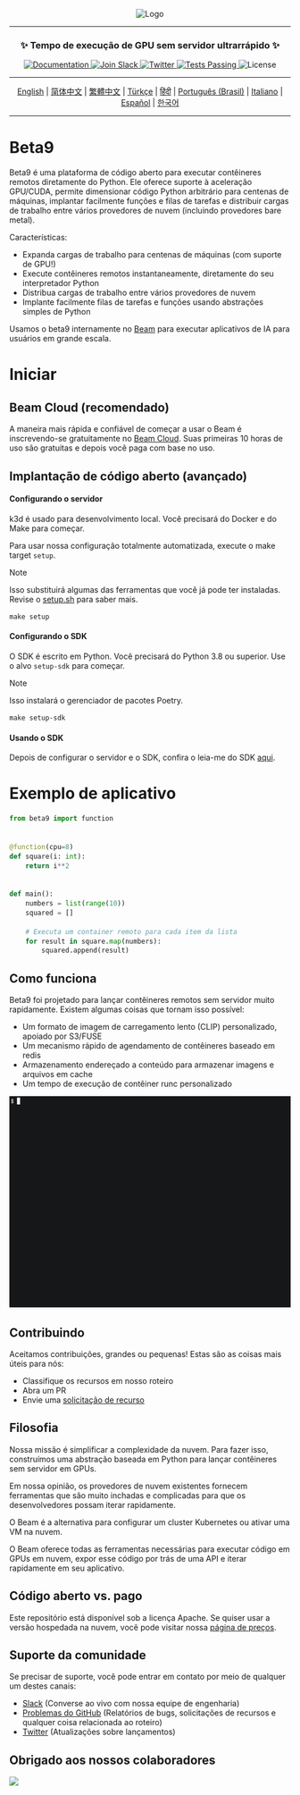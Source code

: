 <div align="center">
<p align="center">
<img alt="Logo" src="https://github.com/beam-cloud/beta9/assets/10925686/a23019e2-3a34-4efa-9ac7-033c83f528cf"/ width="20%">
</p>

---

### **✨ Tempo de execução de GPU sem servidor ultrarrápido ✨**

<p align="center">
  <a href="https://docs.beam.cloud">
    <img alt="Documentation" src="https://img.shields.io/badge/docs-quickstart-blue">
  </a>
  <a href="https://join.slack.com/t/beam-89x5025/shared_invite/zt-1ye1jzgg2-cGpMKuoXZJiT3oSzgPmN8g">
    <img alt="Join Slack" src="https://img.shields.io/badge/Beam-Join%20Slack-blue?logo=slack">
  </a>
    <a href="https://twitter.com/beam_cloud">
    <img alt="Twitter" src="https://img.shields.io/twitter/follow/beam_cloud.svg?style=social&logo=twitter">
  </a>
  <a href="https://github.com/beam-cloud/beta9/actions">
    <img alt="Tests Passing" src="https://github.com/beam-cloud/beta9/actions/workflows/test.yml/badge.svg">
  </a>
  <img alt="License" src="https://img.shields.io/badge/license-Apache--2.0-ff69b4"/>
</p>

---

[English](https://github.com/beam-cloud/beta9/blob/master/README.md) | [简体中文](https://github.com/beam-cloud/beta9/blob/master/docs/zh/zh_cn/README.md) | [繁體中文](https://github.com/beam-cloud/beta9/blob/master/docs/zh/zh_cw/README.md) | [Türkçe](https://github.com/beam-cloud/beta9/blob/master/docs/tr/README.md) | [हिंदी](https://github.com/beam-cloud/beta9/blob/master/docs/in/README.md) | [Português (Brasil)](https://github.com/beam-cloud/beta9/blob/master/docs/pt/README.md) | [Italiano](https://github.com/beam-cloud/beta9/blob/master/docs/it/README.md) | [Español](https://github.com/beam-cloud/beta9/blob/master/docs/es/README.md) | [한국어](https://github.com/beam-cloud/beta9/blob/master/docs/kr/README.md)

---

</div>

# Beta9

Beta9 é uma plataforma de código aberto para executar contêineres remotos diretamente do Python. Ele oferece suporte à aceleração GPU/CUDA, permite dimensionar código Python arbitrário para centenas de máquinas, implantar facilmente funções e filas de tarefas e distribuir cargas de trabalho entre vários provedores de nuvem (incluindo provedores bare metal).

Características:

- Expanda cargas de trabalho para centenas de máquinas (com suporte de GPU!)
- Execute contêineres remotos instantaneamente, diretamente do seu interpretador Python
- Distribua cargas de trabalho entre vários provedores de nuvem
- Implante facilmente filas de tarefas e funções usando abstrações simples de Python

Usamos o beta9 internamente no [Beam](https://beam.cloud) para executar aplicativos de IA para usuários em grande escala.

# Iniciar

## Beam Cloud (recomendado)

A maneira mais rápida e confiável de começar a usar o Beam é inscrevendo-se gratuitamente no [Beam Cloud](https://beam.cloud). Suas primeiras 10 horas de uso são gratuitas e depois você paga com base no uso.

## Implantação de código aberto (avançado)

#### Configurando o servidor

k3d é usado para desenvolvimento local. Você precisará do Docker e do Make para começar.

Para usar nossa configuração totalmente automatizada, execute o make target `setup`.

> [!NOTE]
> Isso substituirá algumas das ferramentas que você já pode ter instaladas. Revise o [setup.sh](bin/setup.sh) para saber mais.

```
make setup
```

#### Configurando o SDK

O SDK é escrito em Python. Você precisará do Python 3.8 ou superior. Use o alvo `setup-sdk` para começar.

> [!NOTE]
> Isso instalará o gerenciador de pacotes Poetry.

```
make setup-sdk
```

#### Usando o SDK

Depois de configurar o servidor e o SDK, confira o leia-me do SDK [aqui](sdk/README.md).

# Exemplo de aplicativo

```python
from beta9 import function


@function(cpu=8)
def square(i: int):
    return i**2


def main():
    numbers = list(range(10))
    squared = []

    # Executa um container remoto para cada item da lista
    for result in square.map(numbers):
        squared.append(result)
```

## Como funciona

Beta9 foi projetado para lançar contêineres remotos sem servidor muito rapidamente. Existem algumas coisas que tornam isso possível:

- Um formato de imagem de carregamento lento (CLIP) personalizado, apoiado por S3/FUSE
- Um mecanismo rápido de agendamento de contêineres baseado em redis
- Armazenamento endereçado a conteúdo para armazenar imagens e arquivos em cache
- Um tempo de execução de contêiner runc personalizado

![gif de demonstração](sdk/docs/demo.gif)

## Contribuindo

Aceitamos contribuições, grandes ou pequenas! Estas são as coisas mais úteis para nós:

- Classifique os recursos em nosso roteiro
- Abra um PR
- Envie uma [solicitação de recurso](https://github.com/beam-cloud/beta9/issues/new?assignees=&labels=&projects=&template=feature-request.md&title=)

## Filosofia

Nossa missão é simplificar a complexidade da nuvem. Para fazer isso, construímos uma abstração baseada em Python para lançar contêineres sem servidor em GPUs.

Em nossa opinião, os provedores de nuvem existentes fornecem ferramentas que são muito inchadas e complicadas para que os desenvolvedores possam iterar rapidamente.

O Beam é a alternativa para configurar um cluster Kubernetes ou ativar uma VM na nuvem.

O Beam oferece todas as ferramentas necessárias para executar código em GPUs em nuvem, expor esse código por trás de uma API e iterar rapidamente em seu aplicativo.

## Código aberto vs. pago

Este repositório está disponível sob a licença Apache. Se quiser usar a versão hospedada na nuvem, você pode visitar nossa [página de preços](https://beam.cloud/pricing).

## Suporte da comunidade

Se precisar de suporte, você pode entrar em contato por meio de qualquer um destes canais:

- [Slack](https://join.slack.com/t/beam-cloud/shared_invite/zt-2f16bwiiq-oP8weCLWNrf_9lJZIDf0Fg) \(Converse ao vivo com nossa equipe de engenharia\)
- [Problemas do GitHub](https://github.com/beam-cloud/issues) \(Relatórios de bugs, solicitações de recursos e qualquer coisa relacionada ao roteiro)
- [Twitter](https://twitter.com/beam_cloud) \(Atualizações sobre lançamentos)

## Obrigado aos nossos colaboradores

<a href="https://github.com/slai-labs/get-beam/graphs/contributors">
   <img src="https://contrib.rocks/image?repo=slai-labs/get-beam" />
</a>
